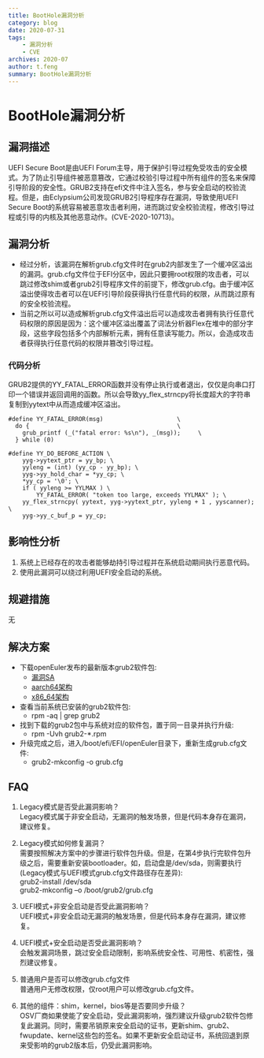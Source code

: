 ```yaml
---
title: BootHole漏洞分析
category: blog 
date: 2020-07-31
tags:
    - 漏洞分析
    - CVE
archives: 2020-07
author: t.feng
summary: BootHole漏洞分析
---
```


# BootHole漏洞分析
## 漏洞描述
UEFI Secure Boot是由UEFI Forum主导，用于保护引导过程免受攻击的安全模式。为了防止引导组件被恶意篡改，它通过校验引导过程中所有组件的签名来保障引导阶段的安全性。GRUB2支持在efi文件中注入签名，参与安全启动的校验流程。但是，由Eclypsium公司发现GRUB2引导程序存在漏洞，导致使用UEFI Secure Boot的系统容易被恶意攻击者利用，进而跳过安全校验流程，修改引导过程或引导的内核及其他恶意动作。(CVE-2020-10713)。
## 漏洞分析
- 经过分析，该漏洞在解析grub.cfg文件时在grub2内部发生了一个缓冲区溢出的漏洞。grub.cfg文件位于EFI分区中，因此只要拥root权限的攻击者，可以跳过修改shim或者grub2引导程序文件的前提下，修改grub.cfg。由于缓冲区溢出使得攻击者可以在UEFI引导阶段获得执行任意代码的权限，从而跳过原有的安全校验流程。  
- 当前之所以可以造成解析grub.cfg文件溢出后可以造成攻击者拥有执行任意代码权限的原因是因为：这个缓冲区溢出覆盖了词法分析器Flex在堆中的部分字段，这些字段包括多个内部解析元素，拥有任意读写能力。所以，会造成攻击者获得执行任意代码的权限并篡改引导过程。  
### 代码分析
GRUB2提供的YY_FATAL_ERROR函数并没有停止执行或者退出，仅仅是向串口打印一个错误并返回调用的函数。所以会导致yy_flex_strncpy将长度超大的字符串复制到yytext中从而造成缓冲区溢出。
```
#define YY_FATAL_ERROR(msg)                     \
  do {                                          \
    grub_printf (_("fatal error: %s\n"), _(msg));     \
  } while (0)
```
```
#define YY_DO_BEFORE_ACTION \
    yyg->yytext_ptr = yy_bp; \
    yyleng = (int) (yy_cp - yy_bp); \
    yyg->yy_hold_char = *yy_cp; \
    *yy_cp = '\0'; \
    if ( yyleng >= YYLMAX ) \
        YY_FATAL_ERROR( "token too large, exceeds YYLMAX" ); \
    yy_flex_strncpy( yytext, yyg->yytext_ptr, yyleng + 1 , yyscanner); \
    yyg->yy_c_buf_p = yy_cp;
```
## 影响性分析
1. 系统上已经存在的攻击者能够劫持引导过程并在系统启动期间执行恶意代码。  
2. 使用此漏洞可以绕过利用UEFI安全启动的系统。  
## 规避措施
无
## 解决方案
- 下载openEuler发布的最新版本grub2软件包:  
    - [漏洞SA](https://cve.openeuler.org/#/infoDetails/openEuler-SA-2020-1038)  
    - [aarch64架构](https://repo.openeuler.org/openEuler-20.03-LTS/update/aarch64/Packages/)  
    - [x86_64架构](https://repo.openeuler.org/openEuler-20.03-LTS/update/x86_64/Packages/)  
- 查看当前系统已安装的grub2软件包:  
    - rpm -aq | grep grub2  
- 找到下载的grub2包中与系统对应的软件包，置于同一目录并执行升级:  
    - rpm -Uvh grub2-*.rpm  
- 升级完成之后，进入/boot/efi/EFI/openEuler目录下，重新生成grub.cfg文件:  
    - grub2-mkconfig -o grub.cfg  

## FAQ
1. Legacy模式是否受此漏洞影响？  
Legacy模式属于非安全启动，无漏洞的触发场景，但是代码本身存在漏洞，建议修复。  

2. Legacy模式如何修复漏洞？  
需要按照解决方案中的步骤进行软件包升级。但是，在第4步执行完软件包升级之后，需要重新安装bootloader。如，启动盘是/dev/sda，则需要执行(Legacy模式与UEFI模式grub.cfg文件路径存在差异):  
grub2-install /dev/sda  
grub2-mkconfig –o /boot/grub2/grub.cfg  

3. UEFI模式+非安全启动是否受此漏洞影响？  
UEFI模式+非安全启动无漏洞的触发场景，但是代码本身存在漏洞，建议修复。  

4. UEFI模式+安全启动是否受此漏洞影响？  
会触发漏洞场景，跳过安全启动限制，影响系统安全性、可用性、机密性，强烈建议修复。  

5. 普通用户是否可以修改grub.cfg文件  
普通用户无修改权限，仅root用户可以修改grub.cfg文件。  

6. 其他的组件：shim，kernel，bios等是否要同步升级？  
OSV厂商如果使能了安全启动，受此漏洞影响，强烈建议升级grub2软件包修复此漏洞。同时，需要吊销原来安全启动的证书，更新shim、grub2、fwupdate、kernel这些包的签名。如果不更新安全启动证书，系统回退到原来受影响的grub2版本后，仍受此漏洞影响。  
